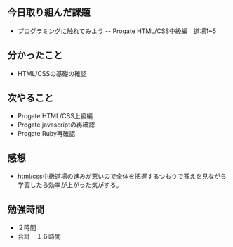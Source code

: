 ## 今日取り組んだ課題
- プログラミングに触れてみよう
-- Progate HTML/CSS中級編　道場1~5
## 分かったこと
- HTML/CSSの基礎の確認
## 次やること
- Progate HTML/CSS上級編
- Progate javascriptの再確認
- Progate Ruby再確認
## 感想
- html/css中級道場の進みが悪いので全体を把握するつもりで答えを見ながら学習したら効率が上がった気がする。
## 勉強時間
- ２時間
- 合計　１６時間
